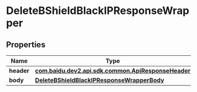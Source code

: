 

# DeleteBShieldBlackIPResponseWrapper


## Properties

Name | Type | Description | Notes
------------ | ------------- | ------------- | -------------
**header** | [**com.baidu.dev2.api.sdk.common.ApiResponseHeader**](com.baidu.dev2.api.sdk.common.ApiResponseHeader.md) |  |  [optional]
**body** | [**DeleteBShieldBlackIPResponseWrapperBody**](DeleteBShieldBlackIPResponseWrapperBody.md) |  |  [optional]



